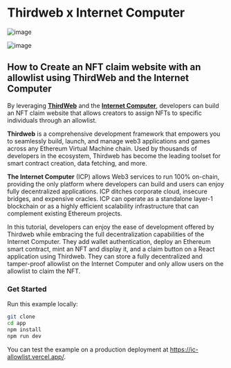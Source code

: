 # Thirdweb x Internet Computer

![image](https://github.com/jennifertrin/ICAllowlist/assets/38402540/500f9a52-bbeb-4acc-9c2d-67c670b2ebf2)

![image](https://github.com/jennifertrin/ICAllowlist/assets/38402540/b26c5626-6c2f-4d66-b5b2-95c48da1b68f)

## How to Create an NFT claim website with an allowlist using ThirdWeb and the Internet Computer

By leveraging [**ThirdWeb**](https://thirdweb.com/) and the [**Internet Computer**](https://dfinity.org/), developers can build an NFT claim website that allows creators to assign NFTs to specific individuals through an allowlist.

**Thirdweb** is a comprehensive development framework that empowers you to seamlessly build, launch, and manage web3 applications and games across any Ethereum Virtual Machine chain. Used by thousands of developers in the ecosystem, Thirdweb has become the leading toolset for smart contract creation, data fetching, and more.

**The Internet Computer** (ICP) allows Web3 services to run 100% on-chain, providing the only platform where developers can build and users can enjoy fully decentralized applications. ICP ditches corporate cloud, insecure bridges, and expensive oracles. ICP can operate as a standalone layer-1 blockchain or as a highly efficient scalability infrastructure that can complement existing Ethereum projects.

In this tutorial, developers can enjoy the ease of development offered by Thirdweb while embracing the full decentralization capabilities of the Internet Computer. They add wallet authentication, deploy an Ethereum smart contract, mint an NFT and display it, and a claim button on a React application using Thirdweb. They can store a fully decentralized and tamper-proof allowlist on the Internet Computer and only allow users on the allowlist to claim the NFT.

### Get Started
Run this example locally:

```bash
git clone
cd app
npm install
npm run dev
```
You can test the example on a production deployment at https://ic-allowlist.vercel.app/.


